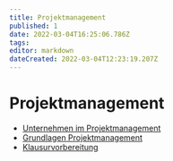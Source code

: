 ```yaml
---
title: Projektmanagement
published: 1
date: 2022-03-04T16:25:06.786Z
tags: 
editor: markdown
dateCreated: 2022-03-04T12:23:19.207Z
---
```


# Projektmanagement

- [Unternehmen im Projektmanagement](/fom/semester-4/projektmanagement/unternehmen-im-projektmanagement.md)
- [Grundlagen Projektmanagement](/fom/semester-4/projektmanagement/grundlagen-projektmanagement.md)
- [Klausurvorbereitung](/fom/semester-4/projektmanagement/klausurvorbereitung.md)
